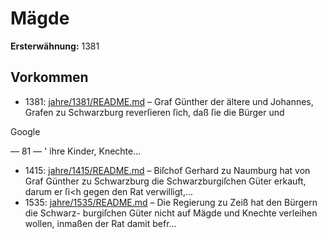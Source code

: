 # Mägde

**Ersterwähnung:** 1381

## Vorkommen
- 1381: [jahre/1381/README.md](../jahre/1381/README.md) – Graf Günther der ältere und Johannes, Grafen zu
Schwarzburg reverſieren ſich, daß ſie die Bürger und

Google


— 81 — '
ihre Kinder, Knechte...
- 1415: [jahre/1415/README.md](../jahre/1415/README.md) – Biſchof Gerhard zu Naumburg hat von Graf Günther
zu Schwarzburg die Schwarzburgiſchen Güter erkauft,
darum er ſi<h gegen den Rat verwilligt,...
- 1535: [jahre/1535/README.md](../jahre/1535/README.md) – Die Regierung zu Zeiß hat den Bürgern die Schwarz-
burgiſchen Güter nicht auf Mägde und Knechte verleihen
wollen, inmaßen der Rat damit befr...

